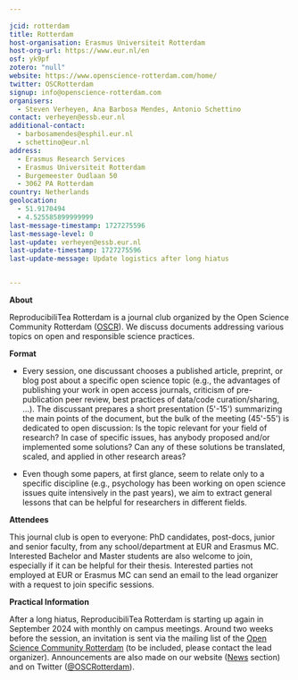 ```yaml
---
    
jcid: rotterdam
title: Rotterdam
host-organisation: Erasmus Universiteit Rotterdam
host-org-url: https://www.eur.nl/en
osf: yk9pf
zotero: "null"
website: https://www.openscience-rotterdam.com/home/
twitter: OSCRotterdam
signup: info@openscience-rotterdam.com
organisers:
  - Steven Verheyen, Ana Barbosa Mendes, Antonio Schettino
contact: verheyen@essb.eur.nl
additional-contact:
  - barbosamendes@esphil.eur.nl
  - schettino@eur.nl
address:
  - Erasmus Research Services
  - Erasmus Universiteit Rotterdam
  - Burgemeester Oudlaan 50
  - 3062 PA Rotterdam
country: Netherlands
geolocation:
  - 51.9170494
  - 4.525585899999999
last-message-timestamp: 1727275596
last-message-level: 0
last-update: verheyen@essb.eur.nl
last-update-timestamp: 1727275596
last-update-message: Update logistics after long hiatus


---
```


**About**

ReproducibiliTea Rotterdam is a journal club organized by the Open Science Community Rotterdam ([OSCR](http://www.openscience-rotterdam.com/home/)). We discuss documents addressing various topics on open and responsible science practices.

**Format**

- Every session, one discussant chooses a published article, preprint, or blog post about a specific open science topic (e.g., the advantages of publishing your work in open access journals, criticism of pre-publication peer review, best practices of data/code curation/sharing, ...). The discussant prepares a short presentation (5'-15') summarizing the main points of the document, but the bulk of the meeting (45'-55') is dedicated to open discussion: Is the topic relevant for your field of research? In case of specific issues, has anybody proposed and/or implemented some solutions? Can any of these solutions be translated, scaled, and applied in other research areas?

- Even though some papers, at first glance, seem to relate only to a specific discipline (e.g., psychology has been working on open science issues quite intensively in the past years), we aim to extract general lessons that can be helpful for researchers in different fields.


**Attendees**

This journal club is open to everyone: PhD candidates, post-docs, junior and senior faculty, from any school/department at EUR and Erasmus MC. Interested Bachelor and Master students are also welcome to join, especially if it can be helpful for their thesis.
Interested parties not employed at EUR or Erasmus MC can send an email to the lead organizer with a request to join specific sessions.  

**Practical Information**

After a long hiatus, ReproducibiliTea Rotterdam is starting up again in September 2024 with monthly on campus meetings. Around two weeks before the session, an invitation is sent via the mailing list of the [Open Science Community Rotterdam](https://www.openscience-rotterdam.com/home/) (to be included, please contact the lead organizer). Announcements are also made on our website ([News](https://www.openscience-rotterdam.com/categories/news/) section) and on Twitter ([@OSCRotterdam](https://twitter.com/OSCRotterdam)).
